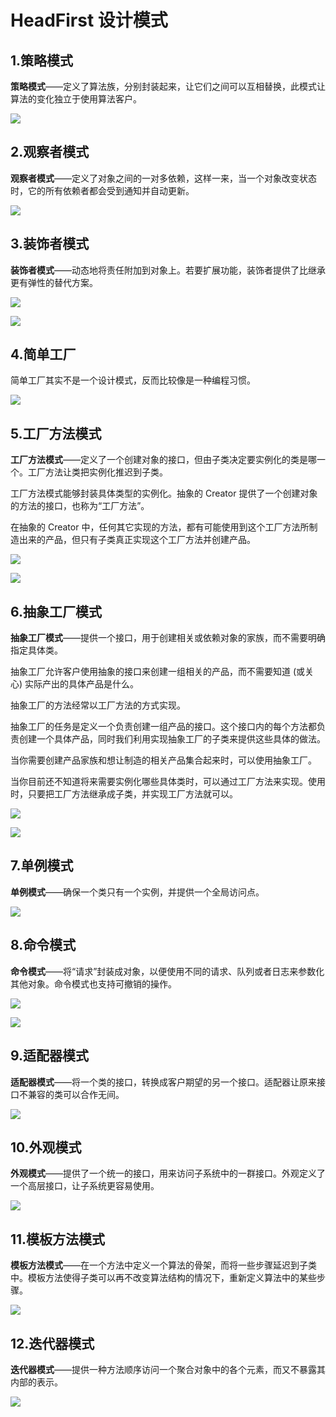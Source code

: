 # HeadFirst 设计模式

## 1.策略模式
**策略模式**——定义了算法族，分别封装起来，让它们之间可以互相替换，此模式让算法的变化独立于使用算法客户。  

![](http://on-img.com/chart_image/5ae30853e4b04f3db58981db.png)  

## 2.观察者模式
**观察者模式**——定义了对象之间的一对多依赖，这样一来，当一个对象改变状态时，它的所有依赖者都会受到通知并自动更新。  

![](http://on-img.com/chart_image/5a1d7828e4b0b3ee057531b6.png)   


## 3.装饰者模式
**装饰者模式**——动态地将责任附加到对象上。若要扩展功能，装饰者提供了比继承更有弹性的替代方案。  

![](http://on-img.com/chart_image/5ae31c86e4b090f6eeb8dbb1.png)  
  
  
![](http://on-img.com/chart_image/5ae31fc8e4b019d3a9143408.png)  

## 4.简单工厂
简单工厂其实不是一个设计模式，反而比较像是一种编程习惯。

![](http://on-img.com/chart_image/5ae32281e4b04f3db589c6a2.png)    


## 5.工厂方法模式
**工厂方法模式**——定义了一个创建对象的接口，但由子类决定要实例化的类是哪一个。工厂方法让类把实例化推迟到子类。  

工厂方法模式能够封装具体类型的实例化。抽象的 Creator 提供了一个创建对象的方法的接口，也称为“工厂方法”。  

在抽象的 Creator 中，任何其它实现的方法，都有可能使用到这个工厂方法所制造出来的产品，但只有子类真正实现这个工厂方法并创建产品。  

![](http://on-img.com/chart_image/5ae32651e4b039625af382b2.png)  

![](http://on-img.com/chart_image/5ae32a7ce4b039625af38bd0.png)  

## 6.抽象工厂模式
**抽象工厂模式**——提供一个接口，用于创建相关或依赖对象的家族，而不需要明确指定具体类。  

抽象工厂允许客户使用抽象的接口来创建一组相关的产品，而不需要知道 (或关心) 实际产出的具体产品是什么。  

抽象工厂的方法经常以工厂方法的方式实现。  

抽象工厂的任务是定义一个负责创建一组产品的接口。这个接口内的每个方法都负责创建一个具体产品，同时我们利用实现抽象工厂的子类来提供这些具体的做法。  

当你需要创建产品家族和想让制造的相关产品集合起来时，可以使用抽象工厂。  

当你目前还不知道将来需要实例化哪些具体类时，可以通过工厂方法来实现。使用时，只要把工厂方法继承成子类，并实现工厂方法就可以。  


![](http://on-img.com/chart_image/5ae330e5e4b019d3a9145bd7.png)  

![](http://on-img.com/chart_image/5ae33860e4b039625af3a90c.png)  

## 7.单例模式
**单例模式**——确保一个类只有一个实例，并提供一个全局访问点。  

![](http://on-img.com/chart_image/5ae489dce4b039625af67f52.png)  

## 8.命令模式
**命令模式**——将“请求”封装成对象，以便使用不同的请求、队列或者日志来参数化其他对象。命令模式也支持可撤销的操作。  

![](http://on-img.com/chart_image/5ae5306be4b04f3db58d12ac.png)  

![](http://on-img.com/chart_image/5ae53334e4b039625af6ca20.png)    


## 9.适配器模式
**适配器模式**——将一个类的接口，转换成客户期望的另一个接口。适配器让原来接口不兼容的类可以合作无间。  

![](http://on-img.com/chart_image/5ae54f85e4b0411f64d8b4a0.png)  

## 10.外观模式
**外观模式**——提供了一个统一的接口，用来访问子系统中的一群接口。外观定义了一个高层接口，让子系统更容易使用。  

![](http://on-img.com/chart_image/5ae55311e4b090f6eebc6da5.png)  


## 11.模板方法模式
**模板方法模式**——在一个方法中定义一个算法的骨架，而将一些步骤延迟到子类中。模板方法使得子类可以再不改变算法结构的情况下，重新定义算法中的某些步骤。  

![](http://on-img.com/chart_image/5ae5af81e4b039625af78142.png)  
  
  
## 12.迭代器模式
**迭代器模式**——提供一种方法顺序访问一个聚合对象中的各个元素，而又不暴露其内部的表示。  

![](http://on-img.com/chart_image/5ae5d673e4b090f6eebd29a0.png)  

